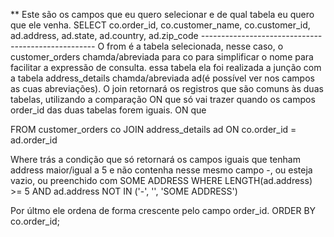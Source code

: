 ** Este são os campos que eu quero selecionar e de qual tabela eu quero que ele venha.
SELECT
co.order_id,
co.customer_name,
co.customer_id,
ad.address,
ad.state,
ad.country,
ad.zip_code
*---------------------------------------------------*
O from é a tabela selecionada, nesse caso, o customer_orders chamda/abreviada para co para simplificar o nome para facilitar a expressão de consulta.
essa tabela ela foi realizada a junção com a tabela address_details chamda/abreviada ad(é possível ver nos campos as cuas abreviações). 
O join retornará os registros que são comuns às duas tabelas, utilizando a comparação ON que só vai trazer quando os campos order_id das duas tabelas forem iguais.
ON que 

FROM customer_orders co
JOIN address_details ad ON co.order_id = ad.order_id

Where trás a condição que só retornará os campos iguais que tenham address maior/igual a 5 e não contenha nesse mesmo campo -, ou esteja vazio, ou preenchido com SOME ADDRESS
WHERE LENGTH(ad.address) >= 5 AND ad.address NOT IN ('-', '', 'SOME ADDRESS')


Por últmo ele ordena de forma crescente pelo campo order_id.
ORDER BY co.order_id;

